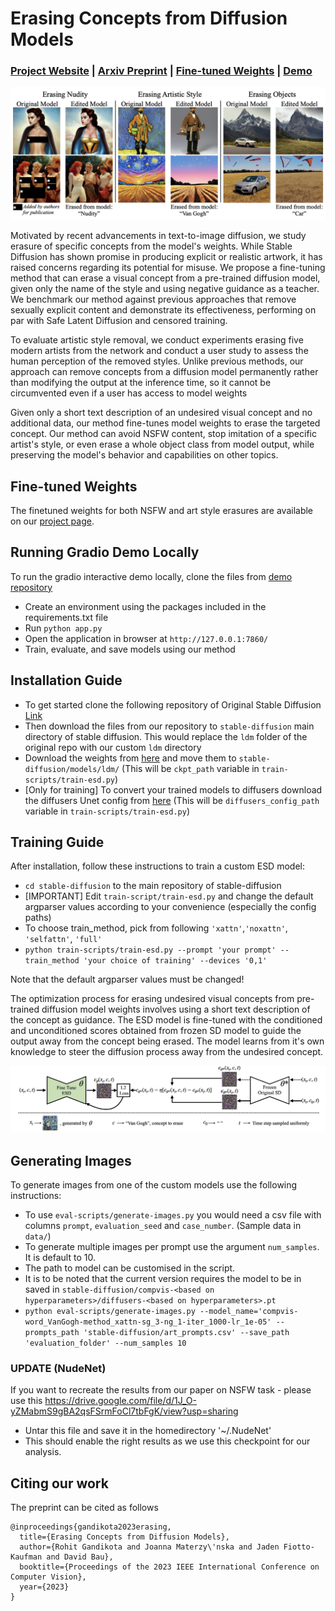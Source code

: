 # Erasing Concepts from Diffusion Models
###  [Project Website](https://erasing.baulab.info) | [Arxiv Preprint](https://arxiv.org/pdf/2303.07345.pdf) | [Fine-tuned Weights](https://erasing.baulab.info/weights/esd_models/) | [Demo](https://huggingface.co/spaces/baulab/Erasing-Concepts-In-Diffusion) <br>
 
<div align='center'>
<img src = 'images/applications.png'>
</div>

Motivated by recent advancements in text-to-image diffusion, we study erasure of specific concepts from the model's weights. While Stable Diffusion has shown promise in producing explicit or realistic artwork, it has raised concerns regarding its potential for misuse. We propose a fine-tuning method that can erase a visual concept from a pre-trained diffusion model, given only the name of the style and using negative guidance as a teacher. We benchmark our method against previous approaches that remove sexually explicit content and demonstrate its effectiveness, performing on par with Safe Latent Diffusion and censored training.

To evaluate artistic style removal, we conduct experiments erasing five modern artists from the network and conduct a user study to assess the human perception of the removed styles. Unlike previous methods, our approach can remove concepts from a diffusion model permanently rather than modifying the output at the inference time, so it cannot be circumvented even if a user has access to model weights

Given only a short text description of an undesired visual concept and no additional data, our method fine-tunes model weights to erase the targeted concept. Our method can avoid NSFW content, stop imitation of a specific artist's style, or even erase a whole object class from model output, while preserving the model's behavior and capabilities on other topics.

## Fine-tuned Weights

The finetuned weights for both NSFW and art style erasures are available on our [project page](https://erasing.baulab.info).

## Running Gradio Demo Locally

To run the gradio interactive demo locally, clone the files from [demo repository](https://huggingface.co/spaces/baulab/Erasing-Concepts-In-Diffusion/tree/main) <br>

* Create an environment using the packages included in the requirements.txt file
* Run `python app.py`
* Open the application in browser at `http://127.0.0.1:7860/`
* Train, evaluate, and save models using our method

## Installation Guide

* To get started clone the following repository of Original Stable Diffusion [Link](https://github.com/CompVis/stable-diffusion)
* Then download the files from our repository to `stable-diffusion` main directory of stable diffusion. This would replace the `ldm` folder of the original repo with our custom `ldm` directory
* Download the weights from [here](https://huggingface.co/CompVis/stable-diffusion-v-1-4-original/resolve/main/sd-v1-4-full-ema.ckpt) and move them to `stable-diffusion/models/ldm/` (This will be `ckpt_path` variable in `train-scripts/train-esd.py`)
* [Only for training] To convert your trained models to diffusers download the diffusers Unet config from [here](https://huggingface.co/CompVis/stable-diffusion-v1-4/blob/main/unet/config.json)  (This will be `diffusers_config_path` variable in `train-scripts/train-esd.py`)

## Training Guide

After installation, follow these instructions to train a custom ESD model:

* `cd stable-diffusion` to the main repository of stable-diffusion
* [IMPORTANT] Edit `train-script/train-esd.py` and change the default argparser values according to your convenience (especially the config paths)
* To choose train_method, pick from following `'xattn'`,`'noxattn'`, `'selfattn'`, `'full'` 
* `python train-scripts/train-esd.py --prompt 'your prompt' --train_method 'your choice of training' --devices '0,1'`

Note that the default argparser values must be changed!

The optimization process for erasing undesired visual concepts from pre-trained diffusion model weights involves using a short text description of the concept as guidance. The ESD model is fine-tuned with the conditioned and unconditioned scores obtained from frozen SD model to guide the output away from the concept being erased. The model learns from it's own knowledge to steer the diffusion process away from the undesired concept.
<div align='center'>
<img src = 'images/ESD.png'>
</div>

## Generating Images

To generate images from one of the custom models use the following instructions:

* To use `eval-scripts/generate-images.py` you would need a csv file with columns `prompt`, `evaluation_seed` and `case_number`. (Sample data in `data/`)
* To generate multiple images per prompt use the argument `num_samples`. It is default to 10.
* The path to model can be customised in the script.
* It is to be noted that the current version requires the model to be in saved in `stable-diffusion/compvis-<based on hyperparameters>/diffusers-<based on hyperparameters>.pt`
* `python eval-scripts/generate-images.py --model_name='compvis-word_VanGogh-method_xattn-sg_3-ng_1-iter_1000-lr_1e-05' --prompts_path 'stable-diffusion/art_prompts.csv' --save_path 'evaluation_folder' --num_samples 10` 

### UPDATE (NudeNet)
If you want to recreate the results from our paper on NSFW task - please use this https://drive.google.com/file/d/1J_O-yZMabmS9gBA2qsFSrmFoCl7tbFgK/view?usp=sharing

* Untar this file and save it in the homedirectory '~/.NudeNet'
* This should enable the right results as we use this checkpoint for our analysis.
  
## Citing our work
The preprint can be cited as follows
```
@inproceedings{gandikota2023erasing,
  title={Erasing Concepts from Diffusion Models},
  author={Rohit Gandikota and Joanna Materzy\'nska and Jaden Fiotto-Kaufman and David Bau},
  booktitle={Proceedings of the 2023 IEEE International Conference on Computer Vision},
  year={2023}
}
```
